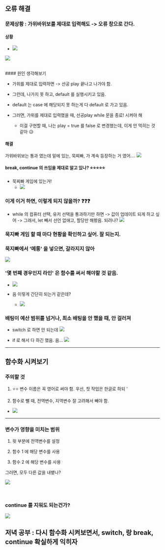 

## 오류 해결 


### 문제상황 : 가위바위보를 제대로 입력해도 -> 오류 창으로 간다. 

#### 상황

- ![](https://i.imgur.com/tPmT89A.png)

![](https://i.imgur.com/aH8QiKC.png)

<br>
#### 원인 생각해보기

- 가위를 제대로 입력하면 -> 선공 play 끝나고 나가야 함. 
- 그런데, 나가지 못 하고, default 를 실행시키고 있음. 
- default 는 case 에 해당되지 못 하는게 다 default 로 가고 있음. 

- 그러면, 가위를 제대로 입력했을 때, 선공play while 문을 종료! 시켜야 해 
	- 이걸 구현할 때, 나는 play = true 를 false 로 변경했는데, 이게 안 먹히는 것 같아 😥 

#### 해결 
가위바위보는 통과 였는데 
밑에 있는, 묵찌빠, 가 계속 등장하는 거 였어.... 
![](https://i.imgur.com/TRORuYK.png)

#### break, continue 의 쓰임을 제대로 알고 있나? ⭐⭐⭐⭐⭐ 

- 묵찌빠 게임에 있는거! 
	- ![](https://i.imgur.com/4wwA5VR.png)







### 이게 이거 하면, 이렇게 되지 않을까? ❓❓❓ 

- while 의 컴퓨터 선택, 유저 선택을 통과하기만 하면 -> 값이 업데이트 되게 하고 싶어 -> 그래서, let 빼서 선언 없애고, 할당만 해봤음. 되려나? ![](https://i.imgur.com/J9ecbt2.png)



### 묵지빠 게임 할 때 마다 현황을 확인하고 싶어. 잘 되는지. 
### 묵지빠에서 '메롱' 을 넣으면, 갈라지지 않아 

![](https://i.imgur.com/cWj7q7W.png)

### '몇 번째 경우인지 라인' 은 함수를 써서 해야할 것 같음. 

- ![](https://i.imgur.com/nlwWoRd.png)


- 음 이렇게 간단히 되는거 같은데? 
	- ![](https://i.imgur.com/p1iNCQ2.png)




### 배팅이 예산 범위를 넘거나, 최소 배팅을 안 했을 때, 안 걸러져 

- switch 로 하면 안 되는데 ![](https://i.imgur.com/LiKHFxP.png)

- if 로 해서 다 하긴 했음. 음... 
![](https://i.imgur.com/XgXQaPz.png)


--- 

## 함수화 시켜보기 

### 주의할 것 

1. ⭐⭐ 변수 이름은 꼭 영어로 써야 함. 우선, 첫 작업은 한글로 하되 '

2. 함수로 뺄 때, 전역변수, 지역변수 잘 고려해서 빼야 함. 
- ![](https://i.imgur.com/c7breB8.png)




--- 


### 변수가 영향을 미치는 범위 

1. 윗 부분에 전역변수를 설정 

2. 함수 1 에 해당 변수를 사용 
3. 함수 2 에 해당 변수를 사용 

그러면, 모두 다른 값을 내뱉나? 



![](https://i.imgur.com/X7e3VOJ.png)


<br>


### continue 를 지워도 되는건가? 

![](https://i.imgur.com/tHvtuvi.png)





## 저녁 공부 : 다시 함수화 시켜보면서, switch, 랑 break, continue 확실하게 익히자 

